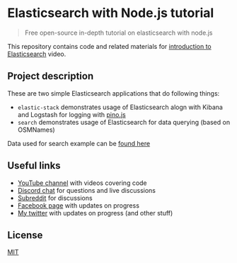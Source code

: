 # Elasticsearch with Node.js tutorial

> Free open-source in-depth tutorial on elasticsearch with node.js

This repository contains code and related materials for [introduction to Elasticsearch]() video.

## Project description

These are two simple Elasticsearch applications that do following things:

* `elastic-stack` demonstrates usage of Elasticsearch alogn with Kibana and Logstash for logging with
  [pino.js](https://github.com/pinojs/pino)
* `search` demonstrates usage of Elasticsearch for data querying (based on OSMNames)

Data used for search example can be [found here](https://github.com/OSMNames/OSMNames/releases/tag/v2.0.3)

## Useful links

* [YouTube channel](https://www.youtube.com/c/TimErmilov) with videos covering code
* [Discord chat](https://discord.gg/hnKCXqQ) for questions and live discussions
* [Subreddit](https://www.reddit.com/r/BuildingWithJS/) for discussions
* [Facebook page](https://www.facebook.com/buildingproductswithjs/) with updates on progress
* [My twitter](https://twitter.com/yamalight) with updates on progress (and other stuff)

## License

[MIT](https://opensource.org/licenses/mit-license)
